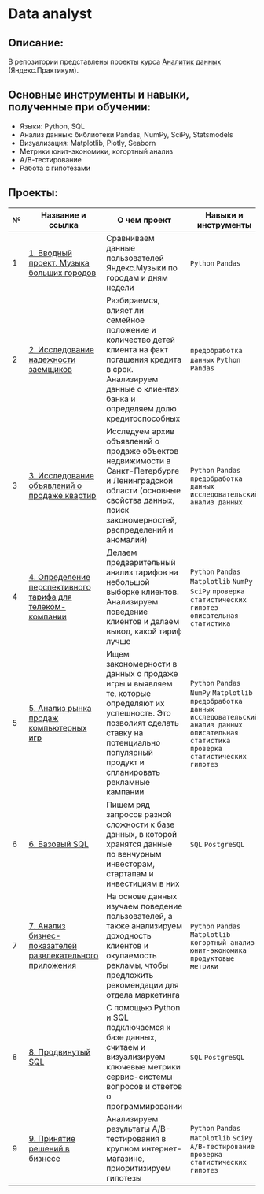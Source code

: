 # Data analyst

## Описание:
В репозитории представлены проекты курса [Аналитик данных](https://praktikum.yandex.ru/data-analyst/) (Яндекс.Практикум).

## Основные инструменты и навыки, полученные при обучении:
- Языки: Python, SQL
- Анализ данных: библиотеки Pandas, NumPy, SciPy, Statsmodels
- Визуализация: Matplotlib, Plotly, Seaborn
- Метрики юнит-экономики, когортный анализ
- А/В-тестирование
- Работа с гипотезами

## Проекты:
| №| Название и ссылка                                                                                                                                                                                                                   | О чем проект                                                     | Навыки и инструменты           |  
|-----------|-------------------------------------------------------------------------------------------------------------------------------------------------------------------------------------------------------------------------------------|------------------------------------------------------------------|-----------------------------------|
|1              | [1. Вводный проект. Музыка больших городов](https://github.com/alina-porotikova/-Data_analysis/tree/main/1.%20%D0%92%D0%B2%D0%BE%D0%B4%D0%BD%D1%8B%D0%B9%20%D0%BF%D1%80%D0%BE%D0%B5%D0%BA%D1%82.%20%D0%9C%D1%83%D0%B7%D1%8B%D0%BA%D0%B0%20%D0%B1%D0%BE%D0%BB%D1%8C%D1%88%D0%B8%D1%85%20%D0%B3%D0%BE%D1%80%D0%BE%D0%B4%D0%BE%D0%B2/)                                                                 |Сравниваем данные пользователей Яндекс.Музыки по городам и дням недели|`Python` `Pandas`|
|2              | [2. Исследование надежности заемщиков](2.%20%C8%F1%F1%EB%E5%E4%EE%E2%E0%ED%E8%E5%20%ED%E0%E4%E5%E6%ED%EE%F1%F2%E8%20%E7%E0%E5%EC%F9%E8%EA%EE%E2/)                                                                                   |Разбираемся, влияет ли семейное положение и количество детей клиента на факт погашения кредита в срок. Анализируем данные о клиентах банка и определяем долю кредитоспособных|`предобработка данных` `Python` `Pandas`|
|3              | [3. Исследование объявлений о продаже квартир](3.%20%C8%F1%F1%EB%E5%E4%EE%E2%E0%ED%E8%E5%20%EE%E1%FA%FF%E2%EB%E5%ED%E8%E9%20%EE%20%EF%F0%EE%E4%E0%E6%E5%20%EA%E2%E0%F0%F2%E8%F0/)                                                   |Исследуем архив объявлений о продаже объектов недвижимости в Санкт-Петербурге и Ленинградской области (основные свойства данных, поиск закономерностей, распределений и аномалий)|`Python` `Pandas` `предобработка данных` `исследовательский анализ данных`|
|4              | [4. Определение перспективного тарифа для телеком-компании](4.%20%CE%EF%F0%E5%E4%E5%EB%E5%ED%E8%E5%20%EF%E5%F0%F1%EF%E5%EA%F2%E8%E2%ED%EE%E3%EE%20%F2%E0%F0%E8%F4%E0%20%E4%EB%FF%20%F2%E5%EB%E5%EA%EE%EC-%EA%EE%EC%EF%E0%ED%E8%E8/) |Делаем предварительный анализ тарифов на небольшой выборке клиентов. Анализируем поведение клиентов и делаем вывод, какой тариф лучше| `Python` `Pandas` `Matplotlib` `NumPy` `SciPy` `проверка статистических гипотез` `описательная статистика`|
|5              | [5. Анализ рынка продаж компьютерных игр](5.%20%C0%ED%E0%EB%E8%E7%20%F0%FB%ED%EA%E0%20%EF%F0%EE%E4%E0%E6%20%EA%EE%EC%EF%FC%FE%F2%E5%F0%ED%FB%F5%20%E8%E3%F0/)                                                                       |Ищем закономерности в данных о продаже игры и выявляем те, которые определяют их успешность. Это позволият сделать ставку на потенциально популярный продукт и спланировать рекламные кампании|`Python` `Pandas` `NumPy` `Matplotlib` `предобработка данных` `исследовательский анализ данных` `описательная статистика` `проверка статистических гипотез`|
|6              | [6. Базовый SQL](6.%20%C1%E0%E7%EE%E2%FB%E9%20SQL/)                                                                                                                                                                                 |Пишем ряд запросов разной сложности к базе данных, в которой хранятся данные по венчурным инвесторам, стартапам и инвестициям в них|`SQL` `PostgreSQL`|
|7              | [7. Анализ бизнес-показателей развлекательного приложения](7.%20%C0%ED%E0%EB%E8%E7%20%E1%E8%E7%ED%E5%F1-%EF%EE%EA%E0%E7%E0%F2%E5%EB%E5%E9%20%F0%E0%E7%E2%EB%E5%EA%E0%F2%E5%EB%FC%ED%EE%E3%EE%20%EF%F0%E8%EB%EE%E6%E5%ED%E8%FF/)     |На основе данных изучаем поведение пользователей, а также анализируем доходность клиентов и окупаемость рекламы, чтобы предложить рекомендации для отдела маркетинга|`Python` `Pandas` `Matplotlib` `когортный анализ` `юнит-экономика` `продуктовые метрики`|
|8              | [8. Продвинутый SQL](8.%20%CF%F0%EE%E4%E2%E8%ED%F3%F2%FB%E9%20SQL/)                                                                                                                                                                 |С помощью Python и SQL подключаемся к базе данных, считаем и визуализируем ключевые метрики сервис-системы вопросов и ответов о программировании|`SQL` `PostgreSQL`|
|9              | [9. Принятие решений в бизнесе](9.%20%CF%F0%E8%ED%FF%F2%E8%E5%20%F0%E5%F8%E5%ED%E8%E9%20%E2%20%E1%E8%E7%ED%E5%F1%E5/)                                                                                                               |Анализируем результаты A/B-тестирования в крупном интернет-магазине, приоритизируем гипотезы|`Python` `Pandas` `Matplotlib` `SciPy` `A/B-тестирование` `проверка статистических гипотез`|
